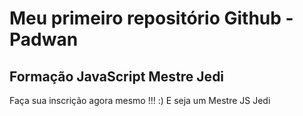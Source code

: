 # Meu primeiro repositório Github - Padwan
## Formação JavaScript Mestre Jedi

Faça sua inscrição agora mesmo !!! :) E seja um Mestre JS Jedi
